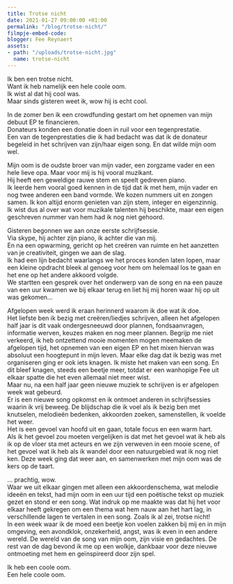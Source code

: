 ```yaml
---
title: Trotse nicht
date: 2021-01-27 09:00:00 +01:00
permalink: "/blog/trotse-nicht/"
filmpje-embed-code: 
blogger: Fee Reynaert
assets:
- path: "/uploads/trotse-nicht.jpg"
  name: trotse-nicht
---
```


Ik ben een trotse nicht.  
Want ik heb namelijk een hele coole oom.  
Ik wist al dat hij cool was.  
Maar sinds gisteren weet ik, wow hij is echt cool.  

In de zomer ben ik een crowdfunding gestart om het opnemen van mijn debuut EP te financieren.  
Donateurs konden een donatie doen in ruil voor een tegenprestatie.  
Een van de tegenprestaties die ik had bedacht was dat ik de donateur begeleid in het schrijven van zijn/haar eigen song. En dat wilde mijn oom wel.  

Mijn oom is de oudste broer van mijn vader, een zorgzame vader en een hele lieve opa. 
Maar voor mij is hij vooral muzikant.   
Hij heeft een geweldige rauwe stem en speelt gedreven piano.  
Ik leerde hem vooral goed kennen in de tijd dat ik met hem, mijn vader en nog twee anderen een band vormde. We kozen nummers uit en zongen samen. Ik kon altijd enorm genieten van zijn stem, integer en eigenzinnig.  
Ik wist dus al over wat voor muzikale talenten hij beschikte, maar een eigen geschreven nummer van hem had ik nog niet gehoord.  

Gisteren begonnen we aan onze eerste schrijfsessie.  
Via skype, hij achter zijn piano, ik achter die van mij.  
En na een opwarming, gericht op het creëren van ruimte en het aanzetten van je creativiteit, gingen we aan de slag.  
Ik had een lijn bedacht waarlangs we het proces konden laten lopen, maar een kleine opdracht bleek al genoeg voor hem om helemaal los te gaan en het ene op het andere akkoord volgde.  
We startten een gesprek over het onderwerp van de song en na een pauze van een uur kwamen we bij elkaar terug en liet hij mij horen waar hij op uit was gekomen...  

Afgelopen week werd ik eraan herinnerd waarom ik doe wat ik doe.  
Het liefste ben ik bezig met creëren/liedjes schrijven, alleen het afgelopen half jaar is dit vaak ondergesneeuwd door plannen, fondsaanvragen, informatie werven, keuzes maken en nog meer plannen. Begrijp me niet verkeerd, ik heb ontzettend mooie momenten mogen meemaken de afgelopen tijd, het opnemen van een eigen EP en het mixen hiervan was absoluut een hoogtepunt in mijn leven. Maar elke dag dat ik bezig was met organiseren ging er ook iets knagen. Ik miste het maken van een song. En dit bleef knagen, steeds een beetje meer, totdat er een wanhopige Fee uit elkaar spatte die het even allemaal niet meer wist.  
Maar nu, na een half jaar geen nieuwe muziek te schrijven is er afgelopen week wat gebeurd.  
Er is een nieuwe song opkomst en ik ontmoet anderen in schrijfsessies waarin ik vrij beweeg. 
De blijdschap die ik voel als ik bezig ben met knutselen, melodieën bedenken, akkoorden zoeken, samenstellen, ik voelde het weer.   
Het is een gevoel van hoofd uit en gaan, totale focus en een warm hart.  
Als ik het gevoel zou moeten vergelijken is dat met het gevoel wat ik heb als ik op de vloer sta met acteurs en we zijn verweven in een mooie scene, of het gevoel wat ik heb als ik wandel door een natuurgebied wat ik nog niet ken.
Deze week ging dat weer aan, en samenwerken met mijn oom was de kers op de taart.  

... prachtig, wow.  
Waar we uit elkaar gingen met alleen een akkoordenschema, wat melodie ideeën en tekst, had mijn oom in een uur tijd een poëtische tekst op muziek gezet en stond er een song.
Wat indruk op me maakte was dat hij het voor elkaar heeft gekregen om een thema wat hem nauw aan het hart lag, in verschillende lagen te vertalen in een song.
Zoals ik al zei, trotse nicht!  
In een week waar ik de moed een beetje kon voelen zakken bij mij en in mijn omgeving, een avondklok, onzekerheid, angst, was ik even in een andere wereld. De wereld van de song van mijn oom, zijn visie en gedachtes. De rest van de dag bevond ik me op een wolkje, dankbaar voor deze nieuwe ontmoeting met hem en geïnspireerd door zijn spel.  

Ik heb een coole oom.  
Een hele coole oom.
